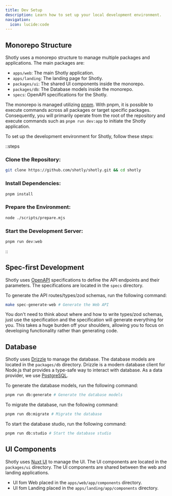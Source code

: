 ```yaml
---
title: Dev Setup
description: Learn how to set up your local development environment.
navigation:
  icon: lucide:code
---
```


## Monorepo Structure

Shotly uses a monorepo structure to manage multiple packages and applications. The main packages are:

- `apps/web`: The main Shotly application.
- `apps/landing`: The landing page for Shotly.
- `packages/ui`: The shared UI components inside the monorepo.
- `packages/db`: The Database models inside the monorepo.
- `specs`: OpenAPI specifications for the Shotly.

The monorepo is managed utilizing [pnpm](https://pnpm.io). With pnpm, it is possible to execute commands across all packages or target specific packages. Consequently, you will primarily operate from the root of the repository and execute commands such as `pnpm run dev:app` to initiate the Shotly application.

To set up the development environment for Shotly, follow these steps:

::steps
### Clone the Repository:

```sh [terminal]
git clone https://github.com/shotly/shotly.git && cd shotly
```

### Install Dependencies:

```sh [terminal]
pnpm install
```

### Prepare the Environment:

```sh [terminal]
node ./scripts/prepare.mjs
```

### Start the Development Server:

```sh [terminal]
pnpm run dev:web
```
::

## Spec-first Development

Shotly uses [OpenAPI](https://www.openapis.org) specifications to define the API endpoints and their parameters. The specifications are located in the `specs` directory.

To generate the API routes/types/zod schemas, run the following command:

```sh [terminal]
make spec-generate-web # Generate the Web API
```

You don't need to think about where and how to write types/zod schemas, just use the specification and the specification will generate everything for you.
This takes a huge burden off your shoulders, allowing you to focus on developing functionality rather than generating code.

## Database

Shotly uses [Drizzle](https://orm.drizzle.team) to manage the database. The database models are located in the `packages/db` directory.
Drizzle is a modern database client for Node.js that provides a type-safe way to interact with database. As a data provider, we use [PostgreSQL](https://www.postgresql.org).

To generate the database models, run the following command:

```sh [terminal]
pnpm run db:generate # Generate the database models
```

To migrate the database, run the following command:

```sh [terminal]
pnpm run db:migrate # Migrate the database
```

To start the database studio, run the following command:

```sh [terminal]
pnpm run db:studio # Start the database studio
```

## UI Components

Shotly uses [Nuxt UI](https://ui.nuxt.com) to manage the UI. The UI components are located in the `packages/ui` directory.
The UI components are shared between the web and landing applications.

- UI fom Web placed in the `apps/web/app/components` directory.
- UI fom Landing placed in the `apps/landing/app/components` directory.
